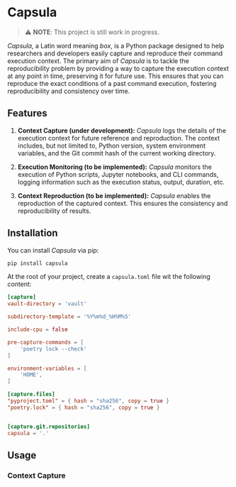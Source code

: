 # Capsula

> :warning: **NOTE**: This project is still work in progress.

*Capsula*, a Latin word meaning *box*, is a Python package designed to help researchers and developers easily capture and reproduce their command execution context. The primary aim of *Capsula* is to tackle the reproducibility problem by providing a way to capture the execution context at any point in time, preserving it for future use. This ensures that you can reproduce the exact conditions of a past command execution, fostering reproducibility and consistency over time.

## Features

1. **Context Capture (under development):** *Capsula* logs the details of the execution context for future reference and reproduction. The context includes, but not limited to, Python version, system environment variables, and the Git commit hash of the current working directory.

2. **Execution Monitoring (to be implemented):** *Capsula* monitors the execution of Python scripts, Jupyter notebooks, and CLI commands, logging information such as the execution status, output, duration, etc.

4. **Context Reproduction (to be implemented):** *Capsula* enables the reproduction of the captured context. This ensures the consistency and reproducibility of results.

## Installation

You can install *Capsula* via pip:

```bash
pip install capsula
```

At the root of your project, create a `capsula.toml` file wit the following content:

```toml
[capture]
vault-directory = 'vault'

subdirectory-template = '%Y%m%d_%H%M%S'

include-cpu = false

pre-capture-commands = [
    'poetry lock --check'
]

environment-variables = [
    'HOME',
]

[capture.files]
"pyproject.toml" = { hash = "sha256", copy = true }
"poetry.lock" = { hash = "sha256", copy = true }


[capture.git.repositories]
capsula = '.'
```


## Usage

### Context Capture
